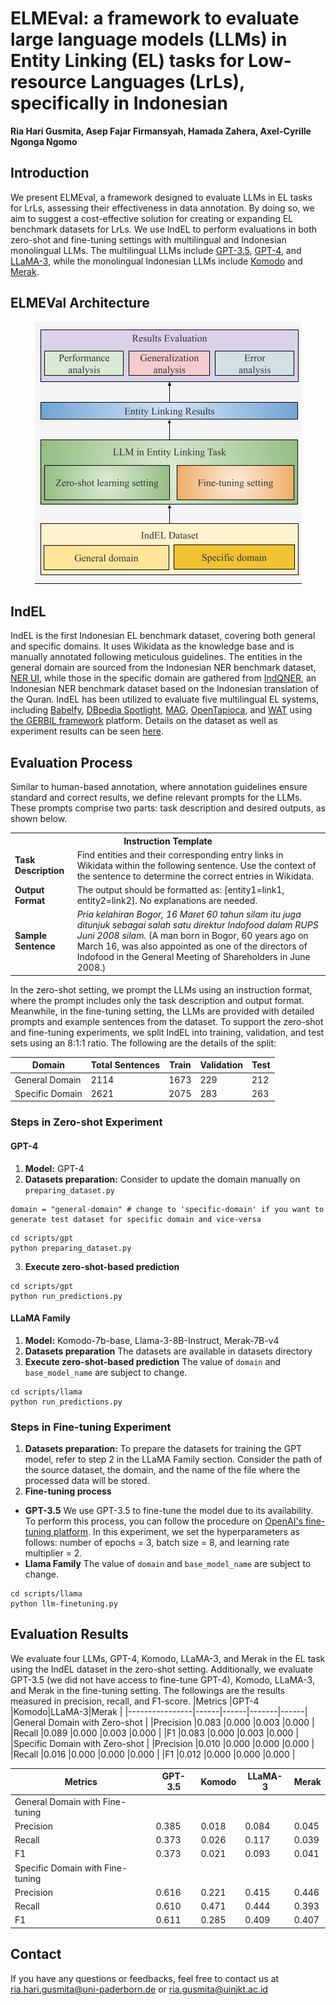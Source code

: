 # ELMEval: a framework to evaluate large language models (LLMs) in Entity Linking (EL) tasks for Low-resource Languages (LrLs), specifically in Indonesian
**Ria Hari Gusmita, Asep Fajar Firmansyah, Hamada Zahera, Axel-Cyrille Ngonga Ngomo**

## Introduction
We present ELMEval, a framework designed to evaluate LLMs in EL tasks for LrLs, assessing their effectiveness in data annotation. By doing so, we aim to suggest a cost-effective solution for creating or expanding EL benchmark datasets for LrLs. We use IndEL to perform evaluations in both zero-shot and fine-tuning settings with multilingual and Indonesian monolingual LLMs. The multilingual LLMs include [GPT-3.5](https://platform.openai.com/docs/models/gpt-4-turbo-and-gpt-4), [GPT-4](https://platform.openai.com/docs/models/gpt-4-turbo-and-gpt-4), and [LLaMA-3](https://huggingface.co/meta-llama/Meta-Llama-3-8B-Instruct), while the monolingual Indonesian LLMs include [Komodo](https://huggingface.co/Yellow-AI-NLP/komodo-7b-base) and [Merak](https://huggingface.co/Ichsan2895/Merak-7B-v4-GGUF).

## ELMEVal Architecture

<p align="center">
<img src="images/Evaluation-framework.png">
</p>

## IndEL
IndEL is the first Indonesian EL benchmark dataset, covering both general and specific domains. It uses Wikidata as the knowledge base and is manually annotated following meticulous guidelines. The entities in the general domain are sourced from the Indonesian NER benchmark dataset, [NER UI](https://github.com/indolem/indolem/tree/main/ner/data/nerui), while those in the specific domain are gathered from [IndQNER](https://github.com/dice-group/IndQNER/tree/main/datasets), an Indonesian NER benchmark dataset based on the Indonesian translation of the Quran. IndEL has been utilized to evaluate five multilingual EL systems, including [Babelfy](http://babelfy.org/), [DBpedia Spotlight](https://www.dbpedia-spotlight.org/), [MAG](https://github.com/dice-group/AGDISTIS), [OpenTapioca](https://github.com/opentapioca/opentapioca), and [WAT](https://sobigdata.d4science.org/web/tagme/wat-api) using [the GERBIL framework](https://gerbil.aksw.org/gerbil/) platform. Details on the dataset as well as experiment results can be seen [here](https://github.com/dice-group/IndEL). 

## Evaluation Process

Similar to human-based annotation, where annotation guidelines ensure standard and correct results, we define relevant prompts for the LLMs. These prompts comprise two parts: task description and desired outputs, as shown below.

<table>
  <tr>
    <th colspan="2" style="text-align:center">Instruction Template</th>
  </tr>
  <tr>
    <td><strong>Task Description</strong></td>
    <td>Find entities and their corresponding entry links in Wikidata within the following sentence. Use the context of the sentence to determine the correct entries in Wikidata.</td>
  </tr>
  <tr>
    <td><strong>Output Format</strong></td>
    <td>The output should be formatted as: [entity1=link1, entity2=link2]. No explanations are needed.</td>
  </tr>
  <tr>
    <td><strong>Sample Sentence</strong></td>
    <td><i>Pria kelahiran Bogor, 16 Maret 60 tahun silam itu juga ditunjuk sebagai salah satu direktur Indofood dalam RUPS Juni 2008 silam.</i> (A man born in Bogor, 60 years ago on March 16, was also appointed as one of the directors of Indofood in the General Meeting of Shareholders in June 2008.)</td>
  </tr>
</table>

In the zero-shot setting, we prompt the LLMs using an instruction format, where the prompt includes only the task description and output format. Meanwhile, in the fine-tuning setting, the LLMs are provided with detailed prompts and example sentences from the dataset. To support the zero-shot and fine-tuning experiments, we split IndEL into training, validation, and test sets using an 8:1:1 ratio. The following are the details of the split:

| Domain          | Total Sentences | Train | Validation | Test |
|-----------------|-----------------|-------|------------|------|
| General Domain  | 2114            | 1673  | 229        | 212  |
| Specific Domain | 2621            | 2075  | 283        | 263  |


### Steps in Zero-shot Experiment
#### GPT-4
1. **Model:** GPT-4 
2. **Datasets preparation:** Consider to update the domain manually on ```preparing_dataset.py```
```
domain = "general-domain" # change to 'specific-domain' if you want to generate test dataset for specific domain and vice-versa
```
```
cd scripts/gpt
python preparing_dataset.py
```
3. **Execute zero-shot-based prediction**
```
cd scripts/gpt
python run_predictions.py
```

#### LLaMA Family
1. **Model:** Komodo-7b-base, Llama-3-8B-Instruct, Merak-7B-v4
2. **Datasets preparation**
   The datasets are available in datasets directory 
4. **Execute zero-shot-based prediction**
The value of ```domain``` and ```base_model_name``` are subject to change.
```
cd scripts/llama
python run_predictions.py
```

### Steps in Fine-tuning Experiment
1. **Datasets preparation:** To prepare the datasets for training the GPT model, refer to step 2 in the LLaMA Family section. Consider the path of the source dataset, the domain, and the name of the file where the processed data will be stored.
2. **Fine-tuning process**
- **GPT-3.5** We use GPT-3.5 to fine-tune the model due to its availability. To perform this process, you can follow the procedure on [OpenAI's fine-tuning platform](https://platform.openai.com/finetune). In this experiment, we set the hyperparameters as follows: number of epochs = 3, batch size = 8, and learning rate multiplier = 2.
- **Llama Family**
The value of ```domain``` and ```base_model_name``` are subject to change.
```
cd scripts/llama
python llm-finetuning.py
```

## Evaluation Results
We evaluate four LLMs, GPT-4, Komodo, LLaMA-3, and Merak in the EL task using the IndEL dataset in the zero-shot setting. Additionally, we evaluate GPT-3.5 (we did not have access to fine-tune GPT-4), Komodo, LLaMA-3, and Merak in the fine-tuning setting. The followings are the results measured in precision, recall, and F1-score.
|Metrics         |GPT-4 |Komodo|LLaMA-3|Merak |
|----------------|------|------|-------|------|
|General Domain with Zero-shot  	      |	
|Precision       |0.083 |0.000 |0.003  |0.000 |
|Recall          |0.089 |0.000 |0.003  |0.000 |
|F1              |0.083 |0.000 |0.003  |0.000 |
|Specific Domain with Zero-shot               |	
|Precision       |0.010 |0.000 |0.000  |0.000 |
|Recall          |0.016 |0.000 |0.000  |0.000 |
|F1              |0.012 |0.000 |0.000  |0.000 |

|Metrics         |GPT-3.5|Komodo|LLaMA-3|Merak |
|----------------|-------|------|-------|------|
|General Domain with Fine-tuning               |	
|Precision       |0.385  |0.018 |0.084  |0.045 |
|Recall          |0.373  |0.026 |0.117  |0.039 |
|F1              |0.373  |0.021 |0.093  |0.041 |
|Specific Domain with Fine-tuning              |
|Precision       |0.616  |0.221 |0.415  |0.446 |
|Recall          |0.610  |0.471 |0.444  |0.393 |
|F1              |0.611  |0.285 |0.409  |0.407 |

## Contact
If you have any questions or feedbacks, feel free to contact us at ria.hari.gusmita@uni-paderborn.de or ria.gusmita@uinjkt.ac.id
